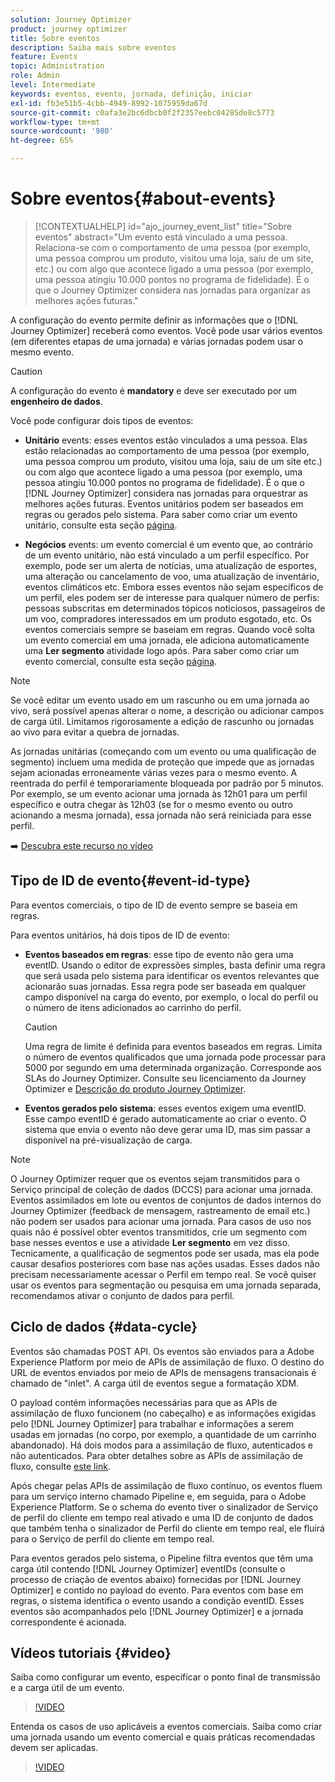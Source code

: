 ```yaml
---
solution: Journey Optimizer
product: journey optimizer
title: Sobre eventos
description: Saiba mais sobre eventos
feature: Events
topic: Administration
role: Admin
level: Intermediate
keywords: eventos, evento, jornada, definição, iniciar
exl-id: fb3e51b5-4cbb-4949-8992-1075959da67d
source-git-commit: c0afa3e2bc6dbcb0f2f2357eebc04285de8c5773
workflow-type: tm+mt
source-wordcount: '980'
ht-degree: 65%

---
```


# Sobre eventos{#about-events}

>[!CONTEXTUALHELP]
>id="ajo_journey_event_list"
>title="Sobre eventos"
>abstract="Um evento está vinculado a uma pessoa. Relaciona-se com o comportamento de uma pessoa (por exemplo, uma pessoa comprou um produto, visitou uma loja, saiu de um site, etc.) ou com algo que acontece ligado a uma pessoa (por exemplo, uma pessoa atingiu 10.000 pontos no programa de fidelidade). É o que o Journey Optimizer considera nas jornadas para organizar as melhores ações futuras."

A configuração do evento permite definir as informações que o [!DNL Journey Optimizer] receberá como eventos. Você pode usar vários eventos (em diferentes etapas de uma jornada) e várias jornadas podem usar o mesmo evento.

>[!CAUTION]
>
>A configuração do evento é **mandatory** e deve ser executado por um **engenheiro de dados**.

Você pode configurar dois tipos de eventos:

* **Unitário** events: esses eventos estão vinculados a uma pessoa. Elas estão relacionadas ao comportamento de uma pessoa (por exemplo, uma pessoa comprou um produto, visitou uma loja, saiu de um site etc.) ou com algo que acontece ligado a uma pessoa (por exemplo, uma pessoa atingiu 10.000 pontos no programa de fidelidade). É o que o [!DNL Journey Optimizer] considera nas jornadas para orquestrar as melhores ações futuras. Eventos unitários podem ser baseados em regras ou gerados pelo sistema. Para saber como criar um evento unitário, consulte esta seção [página](../event/about-creating.md).

* **Negócios** events: um evento comercial é um evento que, ao contrário de um evento unitário, não está vinculado a um perfil específico. Por exemplo, pode ser um alerta de notícias, uma atualização de esportes, uma alteração ou cancelamento de voo, uma atualização de inventário, eventos climáticos etc. Embora esses eventos não sejam específicos de um perfil, eles podem ser de interesse para qualquer número de perfis: pessoas subscritas em determinados tópicos noticiosos, passageiros de um voo, compradores interessados em um produto esgotado, etc. Os eventos comerciais sempre se baseiam em regras. Quando você solta um evento comercial em uma jornada, ele adiciona automaticamente uma **Ler segmento** atividade logo após. Para saber como criar um evento comercial, consulte esta seção [página](../event/about-creating-business.md).


>[!NOTE]
>
>Se você editar um evento usado em um rascunho ou em uma jornada ao vivo, será possível apenas alterar o nome, a descrição ou adicionar campos de carga útil. Limitamos rigorosamente a edição de rascunho ou jornadas ao vivo para evitar a quebra de jornadas.

As jornadas unitárias (começando com um evento ou uma qualificação de segmento) incluem uma medida de proteção que impede que as jornadas sejam acionadas erroneamente várias vezes para o mesmo evento. A reentrada do perfil é temporariamente bloqueada por padrão por 5 minutos. Por exemplo, se um evento acionar uma jornada às 12h01 para um perfil específico e outra chegar às 12h03 (se for o mesmo evento ou outro acionando a mesma jornada), essa jornada não será reiniciada para esse perfil.

➡️ [Descubra este recurso no vídeo](#video)

## Tipo de ID de evento{#event-id-type}

Para eventos comerciais, o tipo de ID de evento sempre se baseia em regras.

Para eventos unitários, há dois tipos de ID de evento:

* **Eventos baseados em regras**: esse tipo de evento não gera uma eventID. Usando o editor de expressões simples, basta definir uma regra que será usada pelo sistema para identificar os eventos relevantes que acionarão suas jornadas. Essa regra pode ser baseada em qualquer campo disponível na carga do evento, por exemplo, o local do perfil ou o número de itens adicionados ao carrinho do perfil.

   >[!CAUTION]
   >
   >Uma regra de limite é definida para eventos baseados em regras. Limita o número de eventos qualificados que uma jornada pode processar para 5000 por segundo em uma determinada organização. Corresponde aos SLAs do Journey Optimizer. Consulte seu licenciamento da Journey Optimizer e [Descrição do produto Journey Optimizer](https://helpx.adobe.com/br/legal/product-descriptions/adobe-journey-optimizer.html).

* **Eventos gerados pelo sistema**: esses eventos exigem uma eventID. Esse campo eventID é gerado automaticamente ao criar o evento. O sistema que envia o evento não deve gerar uma ID, mas sim passar a disponível na pré-visualização de carga.

>[!NOTE]
>
>O Journey Optimizer requer que os eventos sejam transmitidos para o Serviço principal de coleção de dados (DCCS) para acionar uma jornada. Eventos assimilados em lote ou eventos de conjuntos de dados internos do Journey Optimizer (feedback de mensagem, rastreamento de email etc.) não podem ser usados para acionar uma jornada. Para casos de uso nos quais não é possível obter eventos transmitidos, crie um segmento com base nesses eventos e use a atividade **Ler segmento** em vez disso. Tecnicamente, a qualificação de segmentos pode ser usada, mas ela pode causar desafios posteriores com base nas ações usadas. Esses dados não precisam necessariamente acessar o Perfil em tempo real. Se você quiser usar os eventos para segmentação ou pesquisa em uma jornada separada, recomendamos ativar o conjunto de dados para perfil.

## Ciclo de dados {#data-cycle}

Eventos são chamadas POST API. Os eventos são enviados para a Adobe Experience Platform por meio de APIs de assimilação de fluxo. O destino do URL de eventos enviados por meio de APIs de mensagens transacionais é chamado de &quot;inlet&quot;. A carga útil de eventos segue a formatação XDM.

O payload contém informações necessárias para que as APIs de assimilação de fluxo funcionem (no cabeçalho) e as informações exigidas pelo [!DNL Journey Optimizer] para trabalhar e informações a serem usadas em jornadas (no corpo, por exemplo, a quantidade de um carrinho abandonado). Há dois modos para a assimilação de fluxo, autenticados e não autenticados. Para obter detalhes sobre as APIs de assimilação de fluxo, consulte [este link](https://experienceleague.adobe.com/docs/experience-platform/xdm/api/getting-started.html?lang=pt-BR).

Após chegar pelas APIs de assimilação de fluxo contínuo, os eventos fluem para um serviço interno chamado Pipeline e, em seguida, para o Adobe Experience Platform. Se o schema do evento tiver o sinalizador de Serviço de perfil do cliente em tempo real ativado e uma ID de conjunto de dados que também tenha o sinalizador de Perfil do cliente em tempo real, ele fluirá para o Serviço de perfil do cliente em tempo real.

Para eventos gerados pelo sistema, o Pipeline filtra eventos que têm uma carga útil contendo [!DNL Journey Optimizer] eventIDs (consulte o processo de criação de eventos abaixo) fornecidas por [!DNL Journey Optimizer] e contido no payload do evento. Para eventos com base em regras, o sistema identifica o evento usando a condição eventID. Esses eventos são acompanhados pelo [!DNL Journey Optimizer] e a jornada correspondente é acionada.

## Vídeos tutoriais {#video}

Saiba como configurar um evento, especificar o ponto final de transmissão e a carga útil de um evento.

>[!VIDEO](https://video.tv.adobe.com/v/336253?quality=12)

Entenda os casos de uso aplicáveis a eventos comerciais. Saiba como criar uma jornada usando um evento comercial e quais práticas recomendadas devem ser aplicadas.

>[!VIDEO](https://video.tv.adobe.com/v/334234?quality=12)
